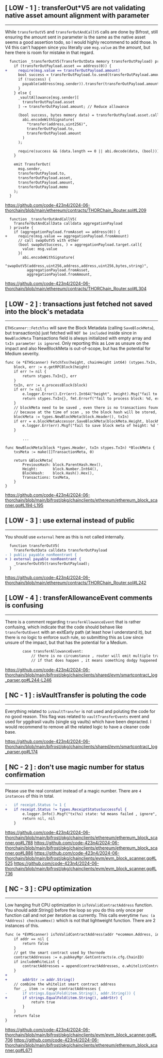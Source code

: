 ## [ LOW - 1 ] : transferOut*V5 are not validating native asset amount alignment with parameter 
-----
While `transferOutV5` and `transferOutAndCallV5` calls are done by Bifrost, still ensuring the amount sent in parameter is the same as the native asset seems a good assertion todo, so I would highly recommend to add those. In V4 this can't happen since you literally use `msg.value` as the amount, but here there is room for mistake in that regard.
```diff
  function _transferOutV5(TransferOutData memory transferOutPayload) private {
    if (transferOutPayload.asset == address(0)) {
+     require(msg.value == transferOutPayload.amount)
      bool success = transferOutPayload.to.send(transferOutPayload.amount); // Send ETH.
      if (!success) {
        payable(address(msg.sender)).transfer(transferOutPayload.amount); // For failure, bounce back to vault & continue.
      }
    } else {
      _vaultAllowance[msg.sender][
        transferOutPayload.asset
      ] -= transferOutPayload.amount; // Reduce allowance

      (bool success, bytes memory data) = transferOutPayload.asset.call(
        abi.encodeWithSignature(
          "transfer(address,uint256)",
          transferOutPayload.to,
          transferOutPayload.amount
        )
      );

      require(success && (data.length == 0 || abi.decode(data, (bool))));
    }

    emit TransferOut(
      msg.sender,
      transferOutPayload.to,
      transferOutPayload.asset,
      transferOutPayload.amount,
      transferOutPayload.memo
    );
  }
```  
https://github.com/code-423n4/2024-06-thorchain/blob/main/ethereum/contracts/THORChain_Router.sol#L209

```
  function _transferOutAndCallV5(
    TransferOutAndCallData calldata aggregationPayload
  ) private {
    if (aggregationPayload.fromAsset == address(0)) {
+     require(msg.value == aggregationPayload.fromAmount)	
      // call swapOutV5 with ether
      (bool swapOutSuccess, ) = aggregationPayload.target.call{
        value: msg.value
      }(
        abi.encodeWithSignature(
          "swapOutV5(address,uint256,address,address,uint256,bytes,string)",
          aggregationPayload.fromAsset,
          aggregationPayload.fromAmount,
```
https://github.com/code-423n4/2024-06-thorchain/blob/main/ethereum/contracts/THORChain_Router.sol#L304


## [ LOW - 2 ] : transactions just fetched not saved into the block's metadata
-----
`ETHScanner::FetchTxs` will save the Block Metadata (calling `SaveBlockMeta`), but transaction(s) just fetched will `NOT be included` inside since in `NewBlockMeta` Transactions field is always initialized with empty array and `txIn parameter is ignored`. Only reporting this as Low as unsure on the impact and also NewBlockMeta is out-of-scope, but has the potential for Medium severity.
```diff
func (e *ETHScanner) FetchTxs(height, chainHeight int64) (stypes.TxIn, error) {
	block, err := e.getRPCBlock(height)
	if err != nil {
		return stypes.TxIn{}, err
	}
	txIn, err := e.processBlock(block)
	if err != nil {
		e.logger.Error().Err(err).Int64("height", height).Msg("fail to search tx in block")
		return stypes.TxIn{}, fmt.Errorf("fail to process block: %d, err:%w", height, err)
	}
	// blockMeta need to be saved , even there is no transactions found on this block at the time of scan
	// because at the time of scan , so the block hash will be stored, and it can be used to detect re-org
	blockMeta := types.NewBlockMeta(block.Header(), txIn)
	if err = e.blockMetaAccessor.SaveBlockMeta(blockMeta.Height, blockMeta); err != nil {
		e.logger.Err(err).Msgf("fail to save block meta of height: %d ", blockMeta.Height)
	}

        ...
```
 
```
func NewBlockMeta(block *types.Header, txIn stypes.TxIn) *BlockMeta {
	txsMeta := make([]TransactionMeta, 0)

	return &BlockMeta{
		PreviousHash: block.ParentHash.Hex(),
		Height:       block.Number.Int64(),
		BlockHash:    block.Hash().Hex(),
		Transactions: txsMeta,
	}
}
```
https://github.com/code-423n4/2024-06-thorchain/blob/main/bifrost/pkg/chainclients/ethereum/ethereum_block_scanner.go#L194-L195


## [ LOW - 3 ] : use external instead of public
-----
You should use `external` here as this is not called internally.
```diff
  function transferOutV5(
    TransferOutData calldata transferOutPayload
- ) public payable nonReentrant {
+ ) external payable nonReentrant {
    _transferOutV5(transferOutPayload);
  }
```
https://github.com/code-423n4/2024-06-thorchain/blob/main/ethereum/contracts/THORChain_Router.sol#L242


## [ LOW - 4 ] : transferAllowanceEvent comments is confusing
-----
There is a comment regarding `transferAllowanceEvent` that is rather confusing, which indicate that the code should behave like `transferOutEvent` with an exitEarly path (at least how I understand it), but there is no logic to enforce such rule, so submitting this as Low since unsure of the impact, but that has the potential for a Medium.

```diff
		case transferAllowanceEvent:
			// there is no circumstance , router will emit multiple transferAllowance event
			// if that does happen , it means something dodgy happened
```
https://github.com/code-423n4/2024-06-thorchain/blob/main/bifrost/pkg/chainclients/shared/evm/smartcontract_log_parser.go#L244-L246


## [ NC - 1 ] : isVaultTransfer is poluting the code
-----
Everything related to `isVaultTransfer` is not used and poluting the code for no good reason. This flag was related to `vaultTransferEvents` event and used for yggdrasil vaults (single sig vaults) which have been depracted. I would recommend to remove all the related logic to have a cleaner code base.

https://github.com/code-423n4/2024-06-thorchain/blob/main/bifrost/pkg/chainclients/shared/evm/smartcontract_log_parser.go#L174


## [ NC - 2 ] : don't use magic number for status confirmation
-----
Please use the real constant instead of a magic number. There are `4 instances` of this in total.
```diff
-	if receipt.Status != 1 {
+	if receipt.Status != types.ReceiptStatusSuccessful {
		e.logger.Info().Msgf("tx(%s) state: %d means failed , ignore", tx.Hash().String(), receipt.Status)
		return nil, nil
	}
```	
https://github.com/code-423n4/2024-06-thorchain/blob/main/bifrost/pkg/chainclients/ethereum/ethereum_block_scanner.go#L788
https://github.com/code-423n4/2024-06-thorchain/blob/main/bifrost/pkg/chainclients/ethereum/ethereum_block_scanner.go#L886
https://github.com/code-423n4/2024-06-thorchain/blob/main/bifrost/pkg/chainclients/evm/evm_block_scanner.go#L525
https://github.com/code-423n4/2024-06-thorchain/blob/main/bifrost/pkg/chainclients/evm/evm_block_scanner.go#L736


## [ NC - 3 ] : CPU optimization
-----
Low hanging fruit CPU optimization in `isToValidContractAddress` function. You should addr.String() before the loop so you do this only once per function call and not per iteration as currently. This calls everytime `func (a *Address) checksumHex()` which is not that lightweight function. There are 2 instances of this.

```diff
func (e *EVMScanner) isToValidContractAddress(addr *ecommon.Address, includeWhiteList bool) bool {
	if addr == nil {
		return false
	}
	// get the smart contract used by thornode
	contractAddresses := e.pubkeyMgr.GetContracts(e.cfg.ChainID)
	if includeWhiteList {
		contractAddresses = append(contractAddresses, e.whitelistContracts...)
	}
+
+       addrStr := addr.String()
	// combine the whitelist smart contract address
	for _, item := range contractAddresses {
-		if strings.EqualFold(item.String(), addr.String()) {
+		if strings.EqualFold(item.String(), addrStr) {
			return true
		}
	}
	return false
}
```
https://github.com/code-423n4/2024-06-thorchain/blob/main/bifrost/pkg/chainclients/evm/evm_block_scanner.go#L706
https://github.com/code-423n4/2024-06-thorchain/blob/main/bifrost/pkg/chainclients/ethereum/ethereum_block_scanner.go#L671


